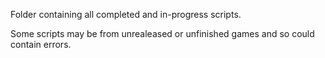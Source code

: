 Folder containing all completed and in-progress scripts.

Some scripts may be from unrealeased or unfinished games and so could contain errors.